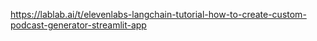 
https://lablab.ai/t/elevenlabs-langchain-tutorial-how-to-create-custom-podcast-generator-streamlit-app


